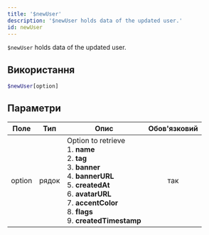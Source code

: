 ```yaml
---
title: '$newUser'
description: '$newUser holds data of the updated user.'
id: newUser
---
```


`$newUser` holds data of the updated user.

## Використання

```php
$newUser[option]
```

## Параметри

| Поле   | Тип   | Опис                                                                                                                                                                                                                                                                                    | Обов'язковий |
| ------ | ----- | --------------------------------------------------------------------------------------------------------------------------------------------------------------------------------------------------------------------------------------------------------------------------------------- |:------------:|
| option | рядок | Option to retrieve <br /> 1. **name** <br /> 2. **tag** <br /> 3. **banner** <br /> 4. **bannerURL** <br /> 5. **createdAt** <br /> 6. **avatarURL** <br /> 7. **accentColor** <br /> 8. **flags** <br /> 9. **createdTimestamp** |     так      |